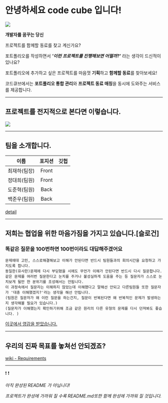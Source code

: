 # 안녕하세요 code cube 입니다!

![](https://cdn.discordapp.com/attachments/919772630255534083/920252378769416192/unknown.png)

**개발자를 꿈꾸는 당신**

프로젝트를 함께할 동료를 찾고 계신가요?

포트폴리오를 작성하면서 <i>**'이런 프로젝트를 진행해보면 어떨까?'**</i>  라는 생각이 드신적이 있나요?

포트폴리오에 추가하고 싶은 프로젝트를 마음껏 **기획**하고 **함께할 동료**를 찾아보세요!

코드큐브에서는 **포트폴리오 통합 관리**와 **프로젝트 동료 매칭**을 동시에 도와주는 서비스를 제공합니다.

---

## 프로젝트를 전지적으로 본다면 이렇습니다.

![](https://cdn.discordapp.com/attachments/919772630255534083/920320780972212264/unknown.png)

---

## 팀을 소개합니다.

|이름|포지션|깃헙|
|:---:|:---:|:---:|
|최재하(팀장)|Front||
|정대희(팀원)|Front||
|도준혁(팀원)|Back||
|백준우(팀원)|Back||

[detail](https://github.com/codestates/codecube/wiki/work-log)

---

## 저희는 협업을 위한 마음가짐을 가지고 있습니다.[슬로건]

### 똑같은 질문을 100번하면 100번이라도 대답해주겠어요

```
문제에대 고민, 스스로해결해보고 이해가 안된다면 반드시 팀원들과의 회의시간을 요청하고 가지도록 합니다.
동일한(유사한)문제에 다시 부딛혔을 시에도 무언가 이해가 안된다면 반드시 다시 질문합니다.
같은 문제를 여러번 질문한다고 눈치를 주거나 불성실하게 도움을 주는 등 질문자가 스스로 눈치보게 될만 한 분위기를 조성해서는 안됩니다.
이 과정속에서 질문자는 이해하지 않았는데 이해했다고 말해선 안되고 다른팀원들 또한 질문자가 '대충 이해했겠지?'라는 생각을 해선 안됩니다.
(팀원은 질문자가 왜 이런 질문을 하는건지, 질문이 반복된다면 왜 반복적인 문제가 발생하는지 생각해볼 필요가 있습니다.)
(질문자가 이해했는지 확인하기위해 조금 같은 원리의 다른 유형의 문제를 다시 던져봐도 좋습니다. )

```
[이곳에서 영감을 받았습니다.](https://techblog.woowahan.com/2677/)

---

## 우리의 진짜 목표를 놓쳐선 안되겠죠?
[wiki - Requirements](https://github.com/codestates/codecube/wiki/requirements)

---

:exclamation: :exclamation:

<i>아직 완성된 README 가 아닙니다!</i>

<i>프로젝트가 완성에 가까워 질 수록 README.md또한 함께 완성에 가까워 질 것입니다. </i>
